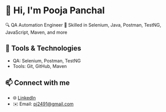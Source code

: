 
# 👋 Hi, I'm Pooja Panchal

🔍 QA Automation Engineer
🧪 Skilled in Selenium, Java, Postman, TestNG, JavaScript, Maven, and more

## 🚀 Tools & Technologies
- QA: Selenium, Postman, TestNG
- Tools: Git, GitHub, Maven

## 📫 Connect with me
- 🌐 [LinkedIn](https://www.linkedin.com/in/pooja--panchal)
- ✉️ Email: pj2491@gmail.com
  
